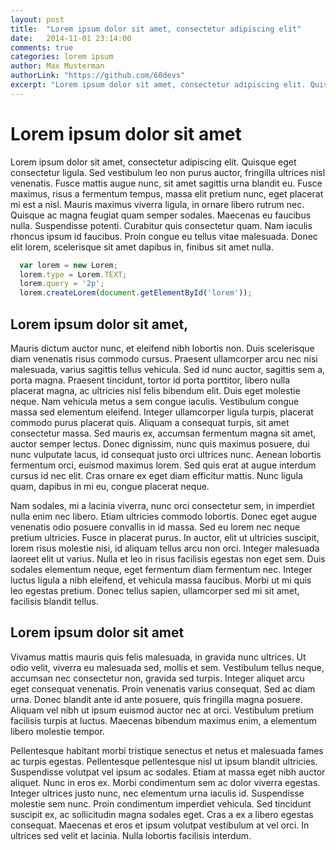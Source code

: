 ```yaml
---
layout: post
title:  "Lorem ipsum dolor sit amet, consectetur adipiscing elit"
date:   2014-11-01 23:14:00
comments: true
categories: lorem ipsum
author: Max Musterman
authorLink: "https://github.com/60devs"
excerpt: "Lorem ipsum dolor sit amet, consectetur adipiscing elit. Quisque eget consectetur ligula. Sed vestibulum leo non purus auctor, fringilla ultrices nisl venenatis. Fusce mattis augue nunc, sit amet sagittis urna blandit eu. Fusce maximus, risus a fermentum tempus, massa elit pretium nunc, eget placerat mi est a nisl. Mauris maximus viverra ligula, in ornare libero rutrum nec. Quisque ac magna feugiat quam semper sodales. Maecenas eu faucibus nulla. Suspendisse potenti. Curabitur quis consectetur quam. Nam iaculis rhoncus ipsum id faucibus. Proin congue eu tellus vitae malesuada. Donec elit lorem, scelerisque sit amet dapibus in, finibus sit amet nulla."
---
```


# Lorem ipsum dolor sit amet

Lorem ipsum dolor sit amet, consectetur adipiscing elit. Quisque eget consectetur ligula. Sed vestibulum leo non purus auctor, fringilla ultrices nisl venenatis. Fusce mattis augue nunc, sit amet sagittis urna blandit eu. Fusce maximus, risus a fermentum tempus, massa elit pretium nunc, eget placerat mi est a nisl. Mauris maximus viverra ligula, in ornare libero rutrum nec. Quisque ac magna feugiat quam semper sodales. Maecenas eu faucibus nulla. Suspendisse potenti. Curabitur quis consectetur quam. Nam iaculis rhoncus ipsum id faucibus. Proin congue eu tellus vitae malesuada. Donec elit lorem, scelerisque sit amet dapibus in, finibus sit amet nulla.

```JavaScript
  var lorem = new Lorem;
  lorem.type = Lorem.TEXT;
  lorem.query = '2p';
  lorem.createLorem(document.getElementById('lorem'));
```

## Lorem ipsum dolor sit amet,

Mauris dictum auctor nunc, et eleifend nibh lobortis non. Duis scelerisque diam venenatis risus commodo cursus. Praesent ullamcorper arcu nec nisi malesuada, varius sagittis tellus vehicula. Sed id nunc auctor, sagittis sem a, porta magna. Praesent tincidunt, tortor id porta porttitor, libero nulla placerat magna, ac ultricies nisl felis bibendum elit. Duis eget molestie neque. Nam vehicula metus a sem congue iaculis. Vestibulum congue massa sed elementum eleifend. Integer ullamcorper ligula turpis, placerat commodo purus placerat quis. Aliquam a consequat turpis, sit amet consectetur massa. Sed mauris ex, accumsan fermentum magna sit amet, auctor semper lectus. Donec dignissim, nunc quis maximus posuere, dui nunc vulputate lacus, id consequat justo orci ultrices nunc. Aenean lobortis fermentum orci, euismod maximus lorem. Sed quis erat at augue interdum cursus id nec elit. Cras ornare ex eget diam efficitur mattis. Nunc ligula quam, dapibus in mi eu, congue placerat neque.

Nam sodales, mi a lacinia viverra, nunc orci consectetur sem, in imperdiet nulla enim nec libero. Etiam ultricies commodo lobortis. Donec eget augue venenatis odio posuere convallis in id massa. Sed eu lorem nec neque pretium ultricies. Fusce in placerat purus. In auctor, elit ut ultricies suscipit, lorem risus molestie nisi, id aliquam tellus arcu non orci. Integer malesuada laoreet elit ut varius. Nulla et leo in risus facilisis egestas non eget sem. Duis sodales elementum neque, eget fermentum diam fermentum nec. Integer luctus ligula a nibh eleifend, et vehicula massa faucibus. Morbi ut mi quis leo egestas pretium. Donec tellus sapien, ullamcorper sed mi sit amet, facilisis blandit tellus.

## Lorem ipsum dolor sit amet

Vivamus mattis mauris quis felis malesuada, in gravida nunc ultrices. Ut odio velit, viverra eu malesuada sed, mollis et sem. Vestibulum tellus neque, accumsan nec consectetur non, gravida sed turpis. Integer aliquet arcu eget consequat venenatis. Proin venenatis varius consequat. Sed ac diam urna. Donec blandit ante id ante posuere, quis fringilla magna posuere. Aliquam vel nibh ut ipsum euismod auctor nec at orci. Vestibulum pretium facilisis turpis at luctus. Maecenas bibendum maximus enim, a elementum libero molestie tempor.

Pellentesque habitant morbi tristique senectus et netus et malesuada fames ac turpis egestas. Pellentesque pellentesque nisl ut ipsum blandit ultricies. Suspendisse volutpat vel ipsum ac sodales. Etiam at massa eget nibh auctor aliquet. Nunc in eros ex. Morbi condimentum sem ac dolor viverra egestas. Integer ultrices justo nunc, nec elementum urna iaculis id. Suspendisse molestie sem nunc. Proin condimentum imperdiet vehicula. Sed tincidunt suscipit ex, ac sollicitudin magna sodales eget. Cras a ex a libero egestas consequat. Maecenas et eros et ipsum volutpat vestibulum at vel orci. In ultrices sed velit et lacinia. Nulla lobortis facilisis interdum.